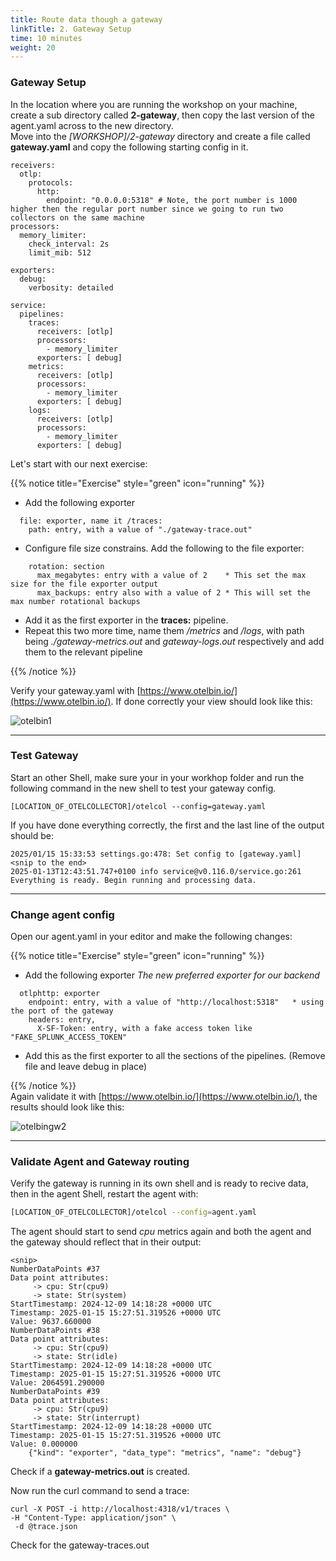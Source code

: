 ```yaml
---
title: Route data though a gateway  
linkTitle: 2. Gateway Setup
time: 10 minutes
weight: 20
---
```


### Gateway Setup

In the location where you are running the workshop on your machine, create a sub directory called **2-gateway**, then copy the last version of the agent.yaml across to the new directory.  
Move into the *[WORKSHOP]/2-gateway* directory and create a file called **gateway.yaml**  and copy the following starting config in it.

``` text
receivers:
  otlp:
    protocols:
      http:
        endpoint: "0.0.0.0:5318" # Note, the port number is 1000 higher then the regular port number since we going to run two collectors on the same machine
processors:
  memory_limiter:
    check_interval: 2s
    limit_mib: 512

exporters:
  debug:
    verbosity: detailed

service:
  pipelines:
    traces:
      receivers: [otlp]
      processors:
        - memory_limiter
      exporters: [ debug]
    metrics:
      receivers: [otlp]
      processors:
        - memory_limiter
      exporters: [ debug]
    logs:
      receivers: [otlp]
      processors:
        - memory_limiter
      exporters: [ debug]
```

Let's start with our next exercise:

{{% notice title="Exercise" style="green" icon="running" %}}

* Add the following exporter

```text
  file: exporter, name it /traces: 
    path: entry, with a value of "./gateway-trace.out"
```

* Configure file size constrains. Add the following to the file exporter:

```text
    rotation: section
      max_megabytes: entry with a value of 2    * This set the max size for the file exporter output
      max_backups: entry also with a value of 2 * This will set the max number rotational backups 
```

* Add it as the first exporter in the **traces:** pipeline.
* Repeat this two more time, name them */metrics* and */logs*, with path being *./gateway-metrics.out* and *gateway-logs.out* respectively and add them to the relevant pipeline

{{% /notice %}}

Verify your gateway.yaml with [https://www.otelbin.io/](https://www.otelbin.io/). If done correctly your view should look like this:

![otelbin1](../images/gateway-2-1.png)

---

### Test Gateway

Start an other Shell, make sure your in your workhop folder and run the following command  in the new shell to test your gateway config.

```text
[LOCATION_OF_OTELCOLLECTOR]/otelcol --config=gateway.yaml
```

If you have done everything correctly, the first and the last line of the output should be:

```text
2025/01/15 15:33:53 settings.go:478: Set config to [gateway.yaml]
<snip to the end>
2025-01-13T12:43:51.747+0100 info service@v0.116.0/service.go:261	Everything is ready. Begin running and processing data.
```

---

### Change agent config

Open our agent.yaml in your editor and make the following changes:

{{% notice title="Exercise" style="green" icon="running" %}}

* Add the following exporter *The new preferred exporter for our backend*

```text
  otlphttp: exporter
    endpoint: entry, with a value of "http://localhost:5318"   * using the port of the gateway   
    headers: entry,
      X-SF-Token: entry, with a fake access token like "FAKE_SPLUNK_ACCESS_TOKEN"  
  ```

* Add this as the first exporter to all the sections of the pipelines.  (Remove file and leave debug in place)

{{% /notice %}}  
  Again validate it with  [https://www.otelbin.io/](https://www.otelbin.io/), the results should look like this:

![otelbingw2](../images/gateway-2-2.png)

---

### Validate Agent and Gateway routing

Verify the gateway is running in its own shell and is ready to recive data, then in the agent Shell, restart the agent with:

```bash
[LOCATION_OF_OTELCOLLECTOR]/otelcol --config=agent.yaml
```

The agent should start to send *cpu* metrics again and both the agent and the gateway should reflect that in their output:

```text
<snip>
NumberDataPoints #37
Data point attributes:
     -> cpu: Str(cpu9)
     -> state: Str(system)
StartTimestamp: 2024-12-09 14:18:28 +0000 UTC
Timestamp: 2025-01-15 15:27:51.319526 +0000 UTC
Value: 9637.660000
NumberDataPoints #38
Data point attributes:
     -> cpu: Str(cpu9)
     -> state: Str(idle)
StartTimestamp: 2024-12-09 14:18:28 +0000 UTC
Timestamp: 2025-01-15 15:27:51.319526 +0000 UTC
Value: 2064591.290000
NumberDataPoints #39
Data point attributes:
     -> cpu: Str(cpu9)
     -> state: Str(interrupt)
StartTimestamp: 2024-12-09 14:18:28 +0000 UTC
Timestamp: 2025-01-15 15:27:51.319526 +0000 UTC
Value: 0.000000
	{"kind": "exporter", "data_type": "metrics", "name": "debug"}
  ```
Check if a **gateway-metrics.out** is created.

Now run the curl command to send a trace:

```text
curl -X POST -i http://localhost:4318/v1/traces \
-H "Content-Type: application/json" \
 -d @trace.json 
```

Check for the gateway-traces.out

